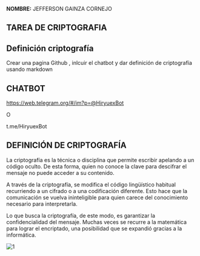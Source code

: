 **NOMBRE:** JEFFERSON GAINZA CORNEJO

## TAREA DE CRIPTOGRAFIA 

## Definición criptografía


Crear una pagina Github , inlcuir el chatbot y  dar definición de criptografía usando markdown

## CHATBOT

https://web.telegram.org/#/im?p=@HiryuexBot

O

t.me/HiryuexBot

## DEFINICIÓN DE CRIPTOGRAFÍA

La criptografía es la técnica o disciplina que permite escribir apelando a un código oculto. De esta forma, quien no conoce la clave para descifrar el mensaje no puede acceder a su contenido.

A través de la criptografía, se modifica el código lingüístico habitual recurriendo a un cifrado o a una codificación diferente. Esto hace que la comunicación se vuelva ininteligible para quien carece del conocimiento necesario para interpretarla.

Lo que busca la criptografía, de este modo, es garantizar la confidencialidad del mensaje. Muchas veces se recurre a la matemática para lograr el encriptado, una posibilidad que se expandió gracias a la informática.

![1](https://definicion.de/wp-content/uploads/2020/01/criptografia.jpg)


